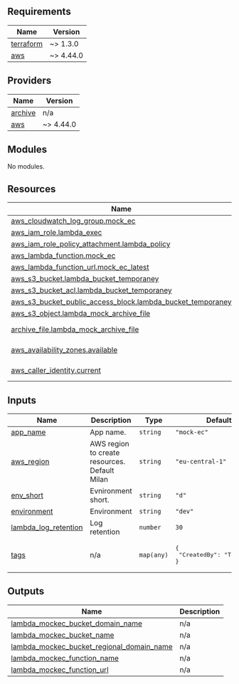 ## Requirements

| Name | Version |
|------|---------|
| <a name="requirement_terraform"></a> [terraform](#requirement\_terraform) | ~> 1.3.0 |
| <a name="requirement_aws"></a> [aws](#requirement\_aws) | ~> 4.44.0 |

## Providers

| Name | Version |
|------|---------|
| <a name="provider_archive"></a> [archive](#provider\_archive) | n/a |
| <a name="provider_aws"></a> [aws](#provider\_aws) | ~> 4.44.0 |

## Modules

No modules.

## Resources

| Name | Type |
|------|------|
| [aws_cloudwatch_log_group.mock_ec](https://registry.terraform.io/providers/hashicorp/aws/latest/docs/resources/cloudwatch_log_group) | resource |
| [aws_iam_role.lambda_exec](https://registry.terraform.io/providers/hashicorp/aws/latest/docs/resources/iam_role) | resource |
| [aws_iam_role_policy_attachment.lambda_policy](https://registry.terraform.io/providers/hashicorp/aws/latest/docs/resources/iam_role_policy_attachment) | resource |
| [aws_lambda_function.mock_ec](https://registry.terraform.io/providers/hashicorp/aws/latest/docs/resources/lambda_function) | resource |
| [aws_lambda_function_url.mock_ec_latest](https://registry.terraform.io/providers/hashicorp/aws/latest/docs/resources/lambda_function_url) | resource |
| [aws_s3_bucket.lambda_bucket_temporaney](https://registry.terraform.io/providers/hashicorp/aws/latest/docs/resources/s3_bucket) | resource |
| [aws_s3_bucket_acl.lambda_bucket_temporaney](https://registry.terraform.io/providers/hashicorp/aws/latest/docs/resources/s3_bucket_acl) | resource |
| [aws_s3_bucket_public_access_block.lambda_bucket_temporaney](https://registry.terraform.io/providers/hashicorp/aws/latest/docs/resources/s3_bucket_public_access_block) | resource |
| [aws_s3_object.lambda_mock_archive_file](https://registry.terraform.io/providers/hashicorp/aws/latest/docs/resources/s3_object) | resource |
| [archive_file.lambda_mock_archive_file](https://registry.terraform.io/providers/hashicorp/archive/latest/docs/data-sources/file) | data source |
| [aws_availability_zones.available](https://registry.terraform.io/providers/hashicorp/aws/latest/docs/data-sources/availability_zones) | data source |
| [aws_caller_identity.current](https://registry.terraform.io/providers/hashicorp/aws/latest/docs/data-sources/caller_identity) | data source |

## Inputs

| Name | Description | Type | Default | Required |
|------|-------------|------|---------|:--------:|
| <a name="input_app_name"></a> [app\_name](#input\_app\_name) | App name. | `string` | `"mock-ec"` | no |
| <a name="input_aws_region"></a> [aws\_region](#input\_aws\_region) | AWS region to create resources. Default Milan | `string` | `"eu-central-1"` | no |
| <a name="input_env_short"></a> [env\_short](#input\_env\_short) | Evnironment short. | `string` | `"d"` | no |
| <a name="input_environment"></a> [environment](#input\_environment) | Environment | `string` | `"dev"` | no |
| <a name="input_lambda_log_retention"></a> [lambda\_log\_retention](#input\_lambda\_log\_retention) | Log retention | `number` | `30` | no |
| <a name="input_tags"></a> [tags](#input\_tags) | n/a | `map(any)` | <pre>{<br>  "CreatedBy": "Terraform"<br>}</pre> | no |

## Outputs

| Name | Description |
|------|-------------|
| <a name="output_lambda_mockec_bucket_domain_name"></a> [lambda\_mockec\_bucket\_domain\_name](#output\_lambda\_mockec\_bucket\_domain\_name) | n/a |
| <a name="output_lambda_mockec_bucket_name"></a> [lambda\_mockec\_bucket\_name](#output\_lambda\_mockec\_bucket\_name) | n/a |
| <a name="output_lambda_mockec_bucket_regional_domain_name"></a> [lambda\_mockec\_bucket\_regional\_domain\_name](#output\_lambda\_mockec\_bucket\_regional\_domain\_name) | n/a |
| <a name="output_lambda_mockec_function_name"></a> [lambda\_mockec\_function\_name](#output\_lambda\_mockec\_function\_name) | n/a |
| <a name="output_lambda_mockec_function_url"></a> [lambda\_mockec\_function\_url](#output\_lambda\_mockec\_function\_url) | n/a |
